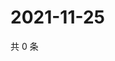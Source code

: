 # 2021-11-25

共 0 条

<!-- BEGIN WEIBO -->
<!-- 最后更新时间 Thu Nov 25 2021 08:39:45 GMT+0800 (China Standard Time) -->

<!-- END WEIBO -->

